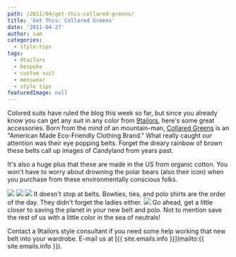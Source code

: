 ```yaml
---
path: /2011/04/get-this-collared-greens/
title: 'Get This: Collared Greens'
date: '2011-04-27'
author: sam
categories:
  - style-tips
tags:
  - 9tailors
  - bespoke
  - custom suit
  - menswear
  - style tips
featuredImage: null
---
```

Colored suits have ruled the blog this week so far, but since you already know you can get any suit in any color from [9tailors](http://www.9tailors.com), here's some great accessories. Born from the mind of an mountain-man, [Collared Greens](http://www.collaredgreens.com/) is an "American Made Eco-Friendly Clothing Brand." What really caught our attention was their eye popping belts. Forget the dreary rainbow of brown these belts call up images of Candyland from years past.

It's also a huge plus that these are made in the US from organic cotton. You won't have to worry about drowning the polar bears (also their icon) when you purchase from these environmentally conscious folks.

[![](http://2.bp.blogspot.com/-fIiCL-RwrVc/TbgHPxv0pEI/AAAAAAAAARo/IAS0K7ZsoXw/s320/BLT-1003-01-SpringBelts2011-8582.jpg)](http://2.bp.blogspot.com/-fIiCL-RwrVc/TbgHPxv0pEI/AAAAAAAAARo/IAS0K7ZsoXw/s1600/BLT-1003-01-SpringBelts2011-8582.jpg)
[![](http://3.bp.blogspot.com/-VGcyef4qLMg/TbgHP1g58dI/AAAAAAAAARg/0PY0PHE5OT4/s320/BLT-1008-03-SpringBelts2011-8585.jpg)](http://3.bp.blogspot.com/-VGcyef4qLMg/TbgHP1g58dI/AAAAAAAAARg/0PY0PHE5OT4/s1600/BLT-1008-03-SpringBelts2011-8585.jpg)
[![](http://2.bp.blogspot.com/-MlCF92WZ1LE/TbgHPjBxSVI/AAAAAAAAARY/Co2KLoeNHQc/s320/BLT-801-05-SpringBelts2011-8568.jpg)](http://2.bp.blogspot.com/-MlCF92WZ1LE/TbgHPjBxSVI/AAAAAAAAARY/Co2KLoeNHQc/s1600/BLT-801-05-SpringBelts2011-8568.jpg)
It doesn't stop at belts. Bowties, ties, and polo shirts are the order of the day. They didn't forget the ladies either.
[![](http://1.bp.blogspot.com/-obmpc-yM9Ao/TbgHQUORRdI/AAAAAAAAARw/Whwkgh0y7gU/s320/page_photo-10.jpg)](http://1.bp.blogspot.com/-obmpc-yM9Ao/TbgHQUORRdI/AAAAAAAAARw/Whwkgh0y7gU/s1600/page_photo-10.jpg)
Go ahead, get a little closer to saving the planet in your new belt and polo. Not to mention save the rest of us with a little color in the sea of neutrals!

Contact a 9tailors style consultant if you need some help working that new belt into your wardrobe. E-mail us at [{{ site.emails.info }}](mailto:{{ site.emails.info }}).